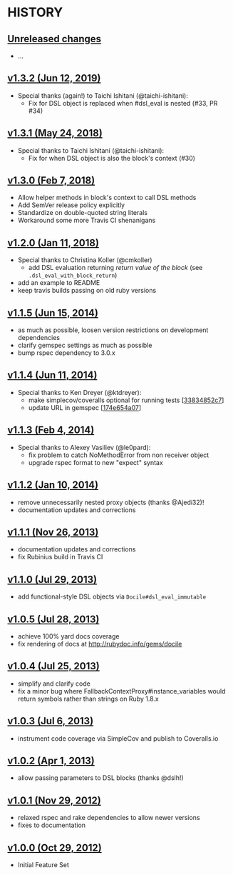# HISTORY

## [Unreleased changes](http://github.com/ms-ati/docile/compare/v1.3.2...master)

  - ...

## [v1.3.2 (Jun 12, 2019)](http://github.com/ms-ati/docile/compare/v1.3.1...v1.3.2)

  - Special thanks (again!) to Taichi Ishitani (@taichi-ishitani):
    - Fix for DSL object is replaced when #dsl_eval is nested (#33, PR #34)

## [v1.3.1 (May 24, 2018)](http://github.com/ms-ati/docile/compare/v1.3.0...v1.3.1)

  - Special thanks to Taichi Ishitani (@taichi-ishitani):
    - Fix for when DSL object is also the block's context (#30)

## [v1.3.0 (Feb 7, 2018)](http://github.com/ms-ati/docile/compare/v1.2.0...v1.3.0)

  - Allow helper methods in block's context to call DSL methods
  - Add SemVer release policy explicitly
  - Standardize on double-quoted string literals
  - Workaround some more Travis CI shenanigans

## [v1.2.0 (Jan 11, 2018)](http://github.com/ms-ati/docile/compare/v1.1.5...v1.2.0)

  - Special thanks to Christina Koller (@cmkoller)
    - add DSL evaluation returning *return value of the block* (see `.dsl_eval_with_block_return`)
  - add an example to README
  - keep travis builds passing on old ruby versions

## [v1.1.5 (Jun 15, 2014)](http://github.com/ms-ati/docile/compare/v1.1.4...v1.1.5)

  - as much as possible, loosen version restrictions on development dependencies
  - clarify gemspec settings as much as possible
  - bump rspec dependency to 3.0.x

## [v1.1.4 (Jun 11, 2014)](http://github.com/ms-ati/docile/compare/v1.1.3...v1.1.4)

  - Special thanks to Ken Dreyer  (@ktdreyer):
    - make simplecov/coveralls optional for running tests \[[33834852c7](https://github.com/ms-ati/docile/commit/33834852c7849912b97e109e8c5c193579cc5e98)\]
    - update URL in gemspec \[[174e654a07](https://github.com/ms-ati/docile/commit/174e654a075c8350b3411b212cfb409bc605348a)\]

## [v1.1.3 (Feb 4, 2014)](http://github.com/ms-ati/docile/compare/v1.1.2...v1.1.3)

  - Special thanks to Alexey Vasiliev (@le0pard):
    - fix problem to catch NoMethodError from non receiver object
    - upgrade rspec format to new "expect" syntax

## [v1.1.2 (Jan 10, 2014)](http://github.com/ms-ati/docile/compare/v1.1.1...v1.1.2)

  - remove unnecessarily nested proxy objects (thanks @Ajedi32)!
  - documentation updates and corrections

## [v1.1.1 (Nov 26, 2013)](http://github.com/ms-ati/docile/compare/v1.1.0...v1.1.1)

  - documentation updates and corrections
  - fix Rubinius build in Travis CI

## [v1.1.0 (Jul 29, 2013)](http://github.com/ms-ati/docile/compare/v1.0.5...v1.1.0)

  - add functional-style DSL objects via `Docile#dsl_eval_immutable`

## [v1.0.5 (Jul 28, 2013)](http://github.com/ms-ati/docile/compare/v1.0.4...v1.0.5)

  - achieve 100% yard docs coverage
  - fix rendering of docs at http://rubydoc.info/gems/docile

## [v1.0.4 (Jul 25, 2013)](http://github.com/ms-ati/docile/compare/v1.0.3...v1.0.4)

  - simplify and clarify code
  - fix a minor bug where FallbackContextProxy#instance_variables would return
    symbols rather than strings on Ruby 1.8.x

## [v1.0.3 (Jul 6, 2013)](http://github.com/ms-ati/docile/compare/v1.0.2...v1.0.3)

  - instrument code coverage via SimpleCov and publish to Coveralls.io

## [v1.0.2 (Apr 1, 2013)](http://github.com/ms-ati/docile/compare/v1.0.1...v1.0.2)

  - allow passing parameters to DSL blocks (thanks @dslh!)

## [v1.0.1 (Nov 29, 2012)](http://github.com/ms-ati/docile/compare/v1.0.0...v1.0.1)

  - relaxed rspec and rake dependencies to allow newer versions
  - fixes to documentation

## [v1.0.0 (Oct 29, 2012)](http://github.com/ms-ati/docile/compare/1b225c8a27...v1.0.0)

  - Initial Feature Set
